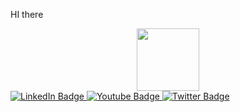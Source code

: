 HI there 
<div id="header" align="center">
  <img src="https://media0.giphy.com/media/CrFLL3CnRpw5ddlBMm/giphy.gif?cid=ecf05e47w4mxszu4bf5pid5wxdcr6dev0ln7i5dm3844b1pb&ep=v1_gifs_search&rid=giphy.gif&ct=g)" width="100"/>
</div>
<div id="badges">
  <a href="your-linkedin-URL">
    <img src="https://img.shields.io/badge/LinkedIn-blue?style=for-the-badge&logo=linkedin&logoColor=white" alt="LinkedIn Badge"/>
  </a>
  <a href="your-youtube-URL">
    <img src="https://img.shields.io/badge/YouTube-red?style=for-the-badge&logo=youtube&logoColor=white" alt="Youtube Badge"/>
  </a>
  <a href="your-twitter-URL">
    <img src="https://img.shields.io/badge/Twitter-blue?style=for-the-badge&logo=twitter&logoColor=white" alt="Twitter Badge"/>
  </a>
</div>
